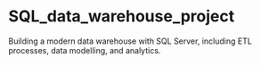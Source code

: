 # SQL_data_warehouse_project
Building a modern data warehouse with SQL Server, including ETL processes, data modelling, and analytics.
